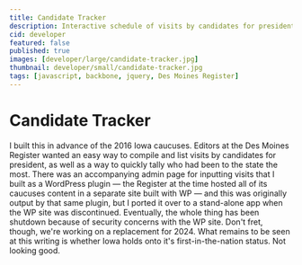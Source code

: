 ```yaml
---
title: Candidate Tracker
description: Interactive schedule of visits by candidates for president
cid: developer
featured: false
published: true
images: [developer/large/candidate-tracker.jpg]
thumbnail: developer/small/candidate-tracker.jpg
tags: [javascript, backbone, jquery, Des Moines Register]
---
```


# Candidate Tracker

I built this in advance of the 2016 Iowa caucuses. Editors at the Des Moines Register wanted an easy way to compile and list visits by candidates for president, as well as a way to quickly tally who had been to the state the most. There was an accompanying admin page for inputting visits that I built as a WordPress plugin — the Register at the time hosted all of its caucuses content in a separate site built with WP — and this was originally output by that same plugin, but I ported it over to a stand-alone app when the WP site was discontinued. Eventually, the whole thing has been shutdown because of security concerns with the WP site. Don't fret, though, we're working on a replacement for 2024. What remains to be seen at this writing is whether Iowa holds onto it's first-in-the-nation status. Not looking good.
